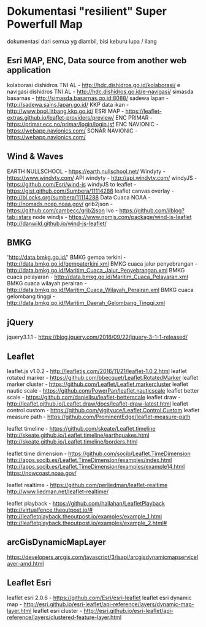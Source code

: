 # Dokumentasi "resilient" Super Powerfull Map
dokumentasi dari semua yg diambil, bisi keburu lupa / ilang

## Esri MAP, ENC, Data source from another web application
kolaborasi dishidros TNI AL - http://hdc.dishidros.go.id/kolaborasi/
e navigasi dishidros TNI AL - http://hdc.dishidros.go.id/e-navigasi/
simasda basarnas - http://simasda.basarnas.go.id:8088/
sadewa lapan - http://sadewa.sains.lapan.go.id/
KKP data ikan - http://www.bpol.litbang.kkp.go.id/
ESRI MAP - https://leaflet-extras.github.io/leaflet-providers/preview/
ENC PRIMAR - https://primar.ecc.no/primar/login/login.jsf
ENC NAVIONIC - https://webapp.navionics.com/
SONAR NAVIONIC - https://webapp.navionics.com/

## Wind & Waves
EARTH NULLSCHOOL - https://earth.nullschool.net/
Windyty - https://www.windytv.com/
API windyty - http://api.windyty.com/
windyJS - https://github.com/Esri/wind-js
windyJS to leaflet - https://gist.github.com/Sumbera/11114288
leaflet canvas overlay - http://bl.ocks.org/sumbera/11114288
Data Cuaca NOAA - http://nomads.ncep.noaa.gov/
grib2json - https://github.com/cambecc/grib2json
Ivo - https://github.com/ilblog?tab=stars
node windjs - https://www.npmjs.com/package/wind-js-leaflet
http://danwild.github.io/wind-js-leaflet/

## BMKG
'http://data.bmkg.go.id/'
BMKG gempa terkini - http://data.bmkg.go.id/gempaterkini.xml
BMKG cuaca jalur penyebrangan - http://data.bmkg.go.id/Maritim_Cuaca_Jalur_Penyebrangan.xml
BMKG cuaca pelayaran - http://data.bmkg.go.id/Maritim_Cuaca_Pelayaran.xml
BMKG cuaca wilayah perairan - http://data.bmkg.go.id/Maritim_Cuaca_Wilayah_Perairan.xml
BMKG cuaca gelombang tinggi - http://data.bmkg.go.id/Maritim_Daerah_Gelombang_Tinggi.xml

## jQuery
jquery3.1.1 - https://blog.jquery.com/2016/09/22/jquery-3-1-1-released/

## Leaflet
leaflet.js v1.0.2 - http://leafletjs.com/2016/11/21/leaflet-1.0.2.html
leaflet rotated marker - https://github.com/bbecquet/Leaflet.RotatedMarker
leaflet marker cluster - https://github.com/Leaflet/Leaflet.markercluster
leaflet nautic scale - https://github.com/PowerPan/leaflet.nauticscale
leaflet better scale - https://github.com/daniellsu/leaflet-betterscale
leaflet draw - http://leaflet.github.io/Leaflet.draw/docs/leaflet-draw-latest.html
leaflet control custom - https://github.com/yigityuce/Leaflet.Control.Custom
leaflet measure path - https://github.com/ProminentEdge/leaflet-measure-path

leaflet timeline - https://github.com/skeate/Leaflet.timeline
http://skeate.github.io/Leaflet.timeline/earthquakes.html
http://skeate.github.io/Leaflet.timeline/borders.html

leaflet time dimension - https://github.com/socib/Leaflet.TimeDimension
http://apps.socib.es/Leaflet.TimeDimension/examples/index.html
http://apps.socib.es/Leaflet.TimeDimension/examples/example14.html
https://nowcoast.noaa.gov/

leaflet realtime - https://github.com/perliedman/leaflet-realtime 
http://www.liedman.net/leaflet-realtime/

leaflet playback - https://github.com/hallahan/LeafletPlayback
http://virtualfence.theoutpost.io/#
http://leafletplayback.theoutpost.io/examples/example_1.html
http://leafletplayback.theoutpost.io/examples/example_2.html#

## arcGisDynamicMapLayer
https://developers.arcgis.com/javascript/3/jsapi/arcgisdynamicmapservicelayer-amd.html

## Leaflet Esri
leaflet esri 2.0.6 - https://github.com/Esri/esri-leaflet
leaflet esri dynamic map - http://esri.github.io/esri-leaflet/api-reference/layers/dynamic-map-layer.html
leaflet esri cluster - http://esri.github.io/esri-leaflet/api-reference/layers/clustered-feature-layer.html

